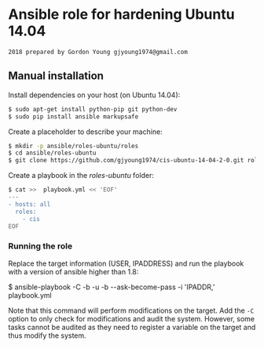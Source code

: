 # Ansible role for hardening Ubuntu 14.04

```Based on CIS  CIS Ubuntu Linux 14.04 LTS Benchmark v2.0.0 - 09-30-2016
2018 prepared by Gordon Young gjyoung1974@gmail.com
```

## Manual installation

Install dependencies on your host (on Ubuntu 14.04):

```bash
$ sudo apt-get install python-pip git python-dev
$ sudo pip install ansible markupsafe
```

Create a placeholder to describe your machine:

```bash
$ mkdir -p ansible/roles-ubuntu/roles
$ cd ansible/roles-ubuntu
$ git clone https://github.com/gjyoung1974/cis-ubuntu-14-04-2-0.git roles/cis
```

Create a playbook in the _roles-ubuntu_ folder:

```bash
$ cat >>  playbook.yml << 'EOF'
---
- hosts: all
  roles:
    - cis
EOF
```

### Running the role

Replace the target information (USER, IPADDRESS) and run the playbook with a version of ansible higher than 1.8:

   $ ansible-playbook -C -b -u <Username> -b --ask-become-pass -i 'IPADDR,' playbook.yml

Note that this command will perform modifications on the target. Add the `-C` option to only check for modifications and audit the system. However, some tasks cannot be audited as they need to register a variable on the target and thus modify the system.

